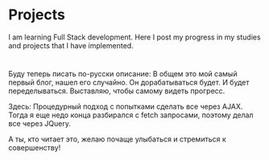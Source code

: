 

# Projects 


I am learning Full Stack development.
Here I post my progress in my studies and projects that I have implemented.

#

Буду теперь писать по-русски описание: В общем это мой самый первый блог, нашел его случайно. Он дорабатываться будет. И будет переделываться. Выставляю, чтобы самому видеть прогресс. 


Здесь: Процедурный подход с попытками сделать все через AJAX. Тогда я еще недо конца разбирался с fetch запросами, поэтому делал все через JQuery.

А ты, кто читает это, желаю почаще улыбаться и стремиться к совершенству!
